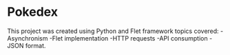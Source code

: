 # Pokedex
This project was created using Python and Flet framework
topics covered: 
-Asynchronism
-Flet implementation
-HTTP requests
-API consumption
-JSON format.
